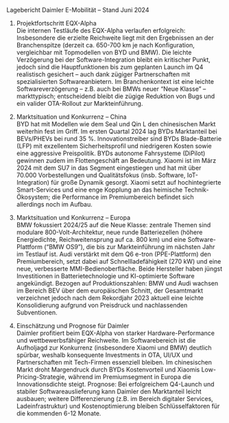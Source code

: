 Lagebericht Daimler E-Mobilität – Stand Juni 2024

1. Projektfortschritt EQX-Alpha  
Die internen Testläufe des EQX-Alpha verlaufen erfolgreich: Insbesondere die erzielte Reichweite liegt mit den Ergebnissen an der Branchenspitze (derzeit ca. 650-700 km je nach Konfiguration, vergleichbar mit Topmodellen von BYD und BMW). Die leichte Verzögerung bei der Software-Integration bleibt ein kritischer Punkt, jedoch sind die Hauptfunktionen bis zum geplanten Launch im Q4 realistisch gesichert – auch dank zügiger Partnerschaften mit spezialisierten Softwareanbietern. Im Branchenkontext ist eine leichte Softwareverzögerung – z.B. auch bei BMWs neuer “Neue Klasse” – markttypisch; entscheidend bleibt die zügige Reduktion von Bugs und ein valider OTA-Rollout zur Markteinführung.

2. Marktsituation und Konkurrenz – China  
BYD hat mit Modellen wie dem Seal und Qin L den chinesischen Markt weiterhin fest im Griff. Im ersten Quartal 2024 lag BYDs Marktanteil bei BEVs/PHEVs bei rund 35 %. Innovationstreiber sind BYDs Blade-Batterie (LFP) mit exzellentem Sicherheitsprofil und niedrigeren Kosten sowie eine aggressive Preispolitik. BYDs autonome Fahrsysteme (DiPilot) gewinnen zudem im Flottengeschäft an Bedeutung. Xiaomi ist im März 2024 mit dem SU7 in das Segment eingestiegen und hat mit über 70.000 Vorbestellungen und Qualitätsfokus (insb. Software, IoT-Integration) für große Dynamik gesorgt. Xiaomi setzt auf hochintegrierte Smart-Services und eine enge Kopplung an das heimische Technik-Ökosystem; die Performance im Premiumbereich befindet sich allerdings noch im Aufbau.

3. Marktsituation und Konkurrenz – Europa  
BMW fokussiert 2024/25 auf die Neue Klasse: zentrale Themen sind modulare 800-Volt-Architektur, neue runde Batteriezellen (höhere Energiedichte, Reichweitensprung auf ca. 800 km) und eine Software-Plattform (“BMW OS9”), die bis zur Markteinführung im nächsten Jahr im Testlauf ist. Audi verstärkt mit dem Q6 e-tron (PPE-Plattform) den Premiumbereich, setzt dabei auf Schnellladefähigkeit (270 kW) und eine neue, verbesserte MMI-Bedienoberfläche. Beide Hersteller haben jüngst Investitionen in Batterietechnologie und KI-optimierte Software angekündigt. Bezogen auf Produktionszahlen: BMW und Audi wachsen im Bereich BEV über dem europäischen Schnitt, der Gesamtmarkt verzeichnet jedoch nach dem Rekordjahr 2023 aktuell eine leichte Konsolidierung aufgrund von Preisdruck und nachlassenden Subventionen.

4. Einschätzung und Prognose für Daimler  
Daimler profitiert beim EQX-Alpha von starker Hardware-Performance und wettbewerbsfähiger Reichweite. Im Softwarebereich ist die Aufholjagd zur Konkurrenz (insbesondere Xiaomi und BMW) deutlich spürbar, weshalb konsequente Investments in OTA, UI/UX und Partnerschaften mit Tech-Firmen essenziell bleiben. Im chinesischen Markt droht Margendruck durch BYDs Kostenvorteil und Xiaomis Low-Pricing-Strategie, während im Premiumsegment in Europa die Innovationsdichte steigt. Prognose: Bei erfolgreichem Q4-Launch und stabiler Softwareauslieferung kann Daimler den Marktanteil leicht ausbauen; weitere Differenzierung (z.B. im Bereich digitaler Services, Ladeinfrastruktur) und Kostenoptimierung bleiben Schlüsselfaktoren für die kommenden 6-12 Monate.